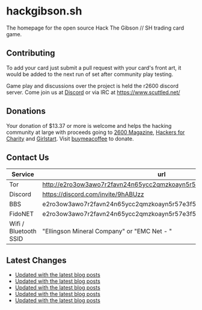 # hackgibson.sh
The homepage for the open source Hack The Gibson // SH trading card game.


## Contributing

To add your card just submit a pull request with your card's front art, it would be added to the next run of set after community play testing.

Game play and discussions over the project is held the r2600 discord server. Come join us at [Discord](https://discord.com/invite/9hABUzz) or via IRC at https://www.scuttled.net/


## Donations

Your donation of $13.37 or more is welcome and helps the hacking community at large with proceeds going to [2600 Magazine](https://2600.com/), [Hackers for Charity](https://hackersforcharity.org) and [Girlstart](https://girlstart.org).  Visit [buymeacoffee](https://www.buymeacoffee.com/hackgibson.sh) to donate.


## Contact Us

Service | url
-|-
Tor | http://e2ro3ow3awo7r2favn24n65ycc2qmzkoayn5r57e3f56nvjwdcgg32ad.onion
Discord | https://discord.com/invite/9hABUzz
BBS | e2ro3ow3awo7r2favn24n65ycc2qmzkoayn5r57e3f56nvjwdcgg32ad.onion:23
FidoNET | e2ro3ow3awo7r2favn24n65ycc2qmzkoayn5r57e3f56nvjwdcgg32ad.onion:24554
Wifi / Bluetooth SSID | "Ellingson Mineral Company" or "EMC Net - <fidonet address>"

## Latest Changes
<!-- BLOG-POST-LIST:START -->
- [Updated with the latest blog posts](https://github.com/DFW2600/hackgibson.sh/commit/3e7d3bfb4cbaac1c234199b1055cc48f54727355)
- [Updated with the latest blog posts](https://github.com/DFW2600/hackgibson.sh/commit/62915145c0c7d3fef7a26d371edeb4127e10527b)
- [Updated with the latest blog posts](https://github.com/DFW2600/hackgibson.sh/commit/1dc6a309f94222210d85c2ecaa9a90593130726e)
- [Updated with the latest blog posts](https://github.com/DFW2600/hackgibson.sh/commit/9ba84cee4282d90250ef94a3f613184cc10dc3cb)
- [Updated with the latest blog posts](https://github.com/DFW2600/hackgibson.sh/commit/1bae35f48b7a68f29a2fdc7d09c82c48f9d1b1aa)
<!-- BLOG-POST-LIST:END -->
